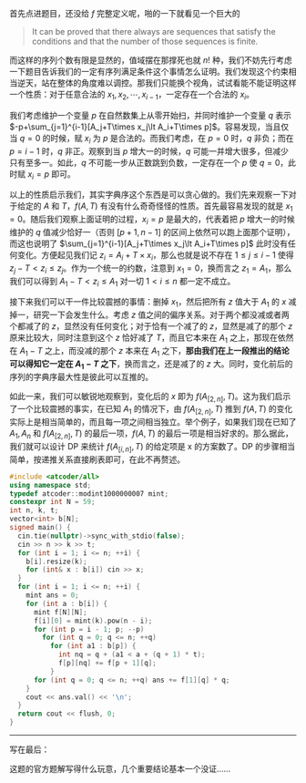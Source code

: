 首先点进题目，还没给 $f$ 完整定义呢，啪的一下就看见一个巨大的

> It can be proved that there always are sequences that satisfy the conditions and that the number of those sequences is finite.

而这样的序列个数有限是显然的，值域摆在那撑死也就 $n!$ 种，我们不妨先行考虑一下题目告诉我们的一定有序列满足条件这个事情怎么证明。我们发现这个约束相当逆天，站在整体的角度难以调控。那我们只能换个视角，试试看能不能证明这样一个性质：对于任意合法的 $x_1,x_2,\cdots,x_{i-1}$，一定存在一个合法的 $x_i$。

我们考虑维护一个变量 $p$ 在自然数集上从零开始扫，并同时维护一个变量 $q$ 表示 $-p+\sum_{j=1}^{i-1}[A_j+T\times x_j\lt A_i+T\times p]$。容易发现，当且仅当 $q=0$ 的时候，赋 $x_i$ 为 $p$ 是合法的。而我们考虑，在 $p=0$ 时，$q$ 非负；而在 $p=i-1$ 时，$q$ 非正。观察到当 $p$ 增大一的时候，$q$ 可能一并增大很多，但减少只有至多一。如此，$q$ 不可能一步从正数跳到负数，一定存在一个 $p$ 使 $q=0$，此时赋 $x_i=p$ 即可。

以上的性质启示我们，其实字典序这个东西是可以贪心做的。我们先来观察一下对于给定的 $A$ 和 $T$，$f(A,T)$ 有没有什么奇奇怪怪的性质。首先最容易发现的就是 $x_1=0$。随后我们观察上面证明的过程，$x_i=p$ 是最大的，代表着把 $p$ 增大一的时候维护的 $q$ 值减少恰好一（否则 $[p+1,n-1]$ 的区间上依然可以跑上面那个证明），而这也说明了 $\sum_{j=1}^{i-1}[A_j+T\times x_j\lt A_i+T\times p]$ 此时没有任何变化。方便起见我们记 $z_i=A_i+T\times x_i$，那么也就是说不存在 $1\le j\le i-1$ 使得 $z_j-T\lt z_i\le z_j$。作为一个统一的约数，注意到 $x_1=0$，换而言之 $z_1=A_1$，那么我们可以得到 $A_1-T\lt z_i\le A_1$ 对一切 $1\lt i\le n$ 都一定不成立。

接下来我们可以干一件比较震撼的事情：删掉 $x_1$，然后把所有 $z$ 值大于 $A_1$ 的 $x$ 减掉一，研究一下会发生什么。考虑 $z$ 值之间的偏序关系。对于两个都没减或者两个都减了的 $z$，显然没有任何变化；对于恰有一个减了的 $z$，显然是减了的那个 $z$ 原来比较大，同时注意到这个 $z$ 恰好减了 $T$，而且它本来在 $A_1$ 之上，那现在依然在 $A_1-T$ 之上，而没减的那个 $z$ 本来在 $A_1$ 之下，**那由我们在上一段推出的结论可以得知它一定在 $A_1-T$ 之下**，换而言之，还是减了的 $z$ 大。同时，变化前后的序列的字典序最大性是彼此可以互推的。

如此一来，我们可以敏锐地观察到，变化后的 $x$ 即为 $f(A_{[2,n]},T)$。这为我们启示了一个比较震撼的事实，在已知 $A_1$ 的情况下，由 $f(A_{[2,n]},T)$ 推到 $f(A,T)$ 的变化实际上是相当简单的，而且每一项之间相当独立。举个例子，如果我们现在已知了 $A_1,A_n$ 和 $f(A_{[2,n]},T)$ 的最后一项，$f(A,T)$ 的最后一项是相当好求的。那么据此，我们就可以设计 DP 来统计 $f(A_{[i,n]},T)$ 的给定项是 x 的方案数了。DP 的步骤相当简单，按递推关系直接刷表即可，在此不再赘述。

```cpp
#include <atcoder/all>
using namespace std;
typedef atcoder::modint1000000007 mint;
constexpr int N = 59;
int n, k, t;
vector<int> b[N];
signed main() {
  cin.tie(nullptr)->sync_with_stdio(false);
  cin >> n >> k >> t;
  for (int i = 1; i <= n; ++i) {
    b[i].resize(k);
    for (int& x : b[i]) cin >> x;
  }
  for (int i = 1; i <= n; ++i) {
    mint ans = 0;
    for (int a : b[i]) {
      mint f[N][N];
      f[i][0] = mint(k).pow(n - i);
      for (int p = i - 1; p; --p)
        for (int q = 0; q <= n; ++q)
          for (int a1 : b[p]) {
            int nq = q + (a1 < a + (q + 1) * t);
            f[p][nq] += f[p + 1][q];
          }
      for (int q = 0; q <= n; ++q) ans += f[1][q] * q;
    }
    cout << ans.val() << '\n';
  }
  return cout << flush, 0;
}
```

---

写在最后：

这题的官方题解写得什么玩意，几个重要结论基本一个没证……
